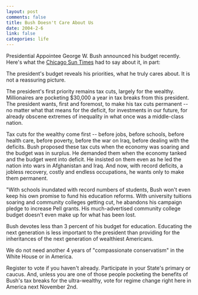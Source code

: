 ```yaml
--- 
layout: post
comments: false
title: Bush Doesn't Care About Us
date: 2004-2-6
link: false
categories: life
---
```

Presidential Appointee George W. Bush announced his budget recently. Here's what the <a href="http://www.suntimes.com/output/jesse/cst-edt-jesse03.html" title="Chicago Sun Times">Chicago Sun Times</a> had to say about it, in part:
<p class="quote"> The president's budget reveals his priorities, what he truly cares about. It is not a reassuring picture.</p>
The president's first priority remains tax cuts, largely for the wealthy. Millionaires are pocketing $30,000 a year in tax breaks from this president. The president wants, first and foremost, to make his tax cuts permanent -- no matter what that means for the deficit, for investments in our future, for already obscene extremes of inequality in what once was a middle-class nation.

Tax cuts for the wealthy come first -- before jobs, before schools, before health care, before poverty, before the war on Iraq, before dealing with the deficits. Bush proposed these tax cuts when the economy was soaring and the budget was in surplus. He demanded them when the economy tanked and the budget went into deficit. He insisted on them even as he led the nation into wars in Afghanistan and Iraq. And now, with record deficits, a jobless recovery, costly and endless occupations, he wants only to make them permanent.

"With schools inundated with record numbers of students, Bush won't even keep his own promise to fund his education reforms. With university tuitions soaring and community colleges getting cut, he abandons his campaign pledge to increase Pell grants. His much-advertised community college budget doesn't even make up for what has been lost.

Bush devotes less than 3 percent of his budget for education. Educating the next generation is less important to the president than providing for the inheritances of the next generation of wealthiest Americans.

We do not need another 4 years of "compassionate conservatism" in the White House or in America.

Register to vote if you haven't already. Participate in your State's primary or caucus. And, unless you are one of those people pocketing the benefits of Bush's tax breaks for the ultra-wealthy, vote for regime change right here in America next November 2nd.
